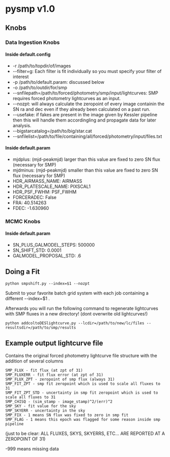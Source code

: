 # pysmp v1.0

## Knobs

### Data Ingestion Knobs
#### Inside default.config
* -r /path/to/topdir/of/images
* --filter=g: Each filter is fit individually so you must specify your filter of interest
* -p /path/to/default.param: discussed below
* -o /path/to/outdir/for/smp
* --snfilepath=/path/to/forced/photometry/smp/input/lightcurves: SMP requires forced photometry lightcurves as an input.
* --nozpt: will always calculate the zeropoint of every image containin the SN ra and dec even if they already been calculated on a past run.
* --usefake: if fakes are present in the image given by Kessler pipeline then this will handle them accordingling and propagate data for later analysis.
* --bigstarcatalog=/path/to/big/star.cat
* --snfilelist=/path/to/file/containing/all/forced/photometry/input/files.txt
#### Inside default.param
* mjdplus: (mjd-peakmjd) larger than this value are fixed to zero SN flux (necessary for SMP)
* mjdminus: (mjd-peakmjd) smaller than this value are fixed to zero SN flux (necessary for SMP)
* HDR_AIRMASS_NAME: AIRMASS
* HDR_PLATESCALE_NAME: PIXSCAL1
* HDR_PSF_FWHM: PSF_FWHM
* FORCERADEC: False
* FRA: 40.514263
* FDEC: -1.630960
### MCMC Knobs
#### Inside default.param
* SN_PLUS_GALMODEL_STEPS: 500000
* SN_SHIFT_STD: 0.0001
* GALMODEL_PROPOSAL_STD: .6


## Doing a Fit

```
python smpshift.py --index=$1 --nozpt
```

Submit to your favorite batch grid system with each job containing a different --index=$1 .


Afterwards you will run the following command to regenerate lightcurves with SMP fluxes in a new directory! (dont overwrite old lightcurves!)

```
python addcoltoDESlightcurve.py --lcdir=/path/to/new/lc/files --resultsdir=/path/to/smp/results
```

## Example output lightcurve file

Contains the original forced photometry lightcurve file structure with the addition of several columns
```
SMP_FLUX - fit flux (at zpt of 31)
SMP_FLUXERR - fit flux error (at zpt of 31)
SMP_FLUX_ZPT - zeropoint of smp flux (always 31)
SMP_FIT_ZPT - smp fit zeropoint which is used to scale all fluxes to 31
SMP_FIT_ZPT_STD - uncertainty in smp fit zeropoint which is used to scale all fluxes to 31
SMP_CHISQ - (sim_stamp - image_stamp)^2/(err)^2
SMP_SKY - fit value for the sky
SMP_SKYERR - uncertainty in the sky
SMP_FIX - 1 means SN flux was fixed to zero in smp fit
SMP_FLAG - 1 means this epoch was flagged for some reason inside smp pipeline
```
(just to be clear: ALL FLUXES, SKYS, SKYERRS, ETC... ARE REPORTED AT A ZEROPOINT OF 31)

-999 means missing data
